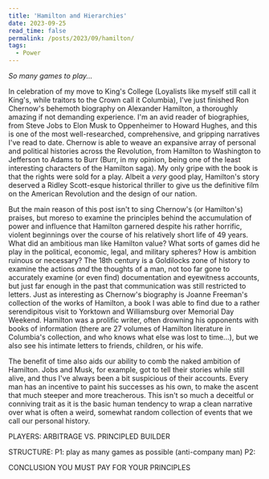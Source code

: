 ```yaml
---
title: 'Hamilton and Hierarchies'
date: 2023-09-25
read_time: false
permalink: /posts/2023/09/hamilton/
tags:
  - Power
---
```


*So many games to play...*

In celebration of my move to King's College (Loyalists like myself still call it King's, while traitors to the Crown call it Columbia), I've just finished Ron Chernow's behemoth biography on Alexander Hamilton, a thoroughly amazing if not demanding experience. I'm an avid reader of biographies, from Steve Jobs to Elon Musk to Oppenheimer to Howard Hughes, and this is one of the most well-researched, comprehensive, and gripping narratives I've read to date. Chernow is able to weave an expansive array of personal and political histories across the Revolution, from Hamilton to Washington to Jefferson to Adams to Burr (Burr, in my opinion, being one of the least interesting characters of the Hamilton saga). My only gripe with the book is that the rights were sold for a play. Albeit a *very* good play, Hamilton's story deserved a Ridley Scott-esque historical thriller to give us the definitive film on the American Revolution and the design of our nation. 

But the main reason of this post isn't to sing Chernow's (or Hamilton's) praises, but moreso to examine the principles behind the accumulation of power and influence that Hamilton garnered despite his rather horrific, violent beginnings over the course of his relatively short life of 49 years. What did an ambitious man like Hamilton value? What sorts of games did he play in the political, economic, legal, and military spheres? How is ambition ruinous or necessary? The 18th century is a Goldilocks zone of history to examine the actions *and* the thoughts of a man, not too far gone to accurately examine (or even find) documentation and eyewitness accounts, but just far enough in the past that communication was still restricted to letters. Just as interesting as Chernow's biography is Joanne Freeman's collection of the works of Hamilton, a book I was able to find due to a rather serendipitous visit to Yorktown and Williamsburg over Memorial Day Weekend. Hamilton was a prolific writer, often drowning his opponents with books of information (there are 27 volumes of Hamilton literature in Columbia's collection, and who knows what else was lost to time...), but we also see his intimate letters to friends, children, or his wife. 

The benefit of time also aids our ability to comb the naked ambition of Hamilton. Jobs and Musk, for example, got to tell their stories while still alive, and thus I've always been a bit suspicious of their accounts. Every man has an incentive to paint his successes as his own, to make the ascent that much steeper and more treacherous. This isn't so much a deceitful or conniving trait as it is the basic human tendency to wrap a clean narrative over what is often a weird, somewhat random collection of events that we call our personal history. 

PLAYERS:
ARBITRAGE VS. PRINCIPLED BUILDER

STRUCTURE:
P1: play as many games as possible (anti-company man)
P2:


CONCLUSION
YOU MUST PAY FOR YOUR PRINCIPLES


